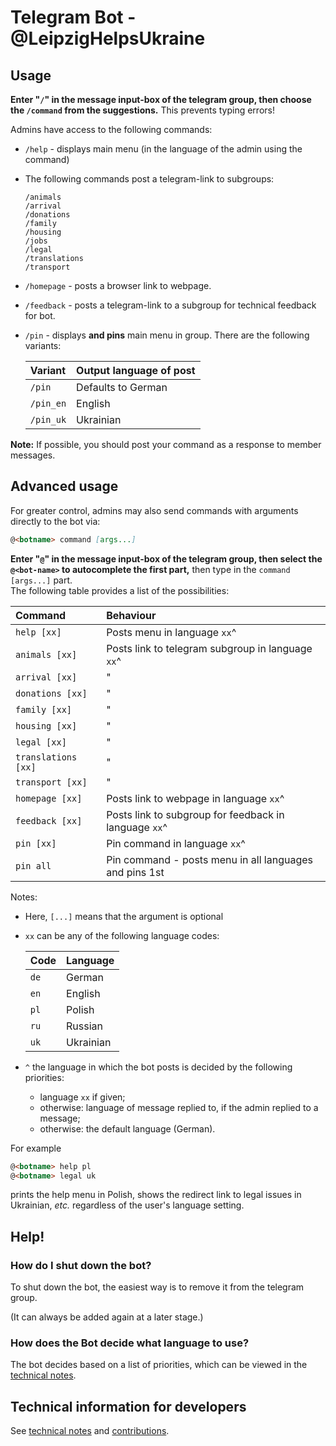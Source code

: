 # Telegram Bot - **@LeipzigHelpsUkraine** #

## Usage ##

**Enter "`/`" in the message input-box of the telegram group, then choose the `/command` from the suggestions.** This prevents typing errors!

Admins have access to the following commands:

- `/help`    - displays main menu (in the language of the admin using the command)
- The following commands post a telegram-link to subgroups:
  ```
  /animals
  /arrival
  /donations
  /family
  /housing
  /jobs
  /legal
  /translations
  /transport
  ```
- `/homepage` - posts a browser link to webpage.
- `/feedback` - posts a telegram-link to a subgroup for technical feedback for bot.
- `/pin` - displays **and pins** main menu in group.
  There are the following variants:

  | Variant    | Output language of post |
  | :--------- | :---------------------- |
  | `/pin`     | Defaults to German      |
  | `/pin_en`  | English                 |
  | `/pin_uk`  | Ukrainian               |

**Note:** If possible, you should post your command as a response to member messages.

## Advanced usage ##

For greater control, admins may also send commands with arguments directly to the bot via:

```md
@<botname> command [args...]
```

**Enter "`@`" in the message input-box of the telegram group, then select the `@<bot-name>` to autocomplete the first part,** then type in the `command [args...]` part.
</br>
The following table provides a list of the possibilities:

| Command             | Behaviour    |
| :------------------ | :----------- |
| `help [xx]`         | Posts menu in language `xx`^ |
| `animals [xx]`      | Posts link to telegram subgroup in language `xx`^ |
| `arrival [xx]`      | " |
| `donations [xx]`    | " |
| `family [xx]`       | " |
| `housing [xx]`      | " |
| `legal [xx]`        | " |
| `translations [xx]` | " |
| `transport [xx]`    | " |
| `homepage [xx]`     | Posts link to webpage in language `xx`^  |
| `feedback [xx]`     | Posts link to subgroup for feedback in language `xx`^ |
| `pin [xx]`          | Pin command in language `xx`^ |
| `pin all`           | Pin command - posts menu in all languages and pins 1st |

Notes:
- Here, `[...]` means that the argument is optional
- `xx` can be any of the following language codes:

    | Code  | Language   |
    | :---- | :--------- |
    | `de`  | German     |
    | `en`  | English    |
    | `pl`  | Polish     |
    | `ru`  | Russian    |
    | `uk`  | Ukrainian  |
- `^` the language in which the bot posts is decided by the following priorities:
  - language `xx` if given;
  - otherwise: language of message replied to, if the admin replied to a message;
  - otherwise: the default language (German).

For example

```md
@<botname> help pl
@<botname> legal uk
```

prints the help menu in Polish, shows the redirect link to legal issues in Ukrainian,
_etc._ regardless of the user's language setting.

## Help! ##

### How do I shut down the bot? ###

To shut down the bot, the easiest way is to remove it from the telegram group.

(It can always be added again at a later stage.)

### How does the Bot decide what language to use? ###

The bot decides based on a list of priorities,
which can be viewed in the [technical notes](./TECHNICAL.md#logical-flow).

## Technical information for developers ##

See [technical notes](./TECHNICAL.md) and [contributions](./CONTRIBUTING.md).
